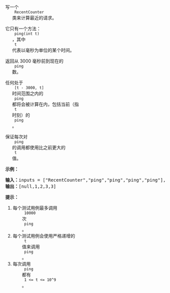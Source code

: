 <html>
 <body>
  <p>
   写一个
   <code>
    RecentCounter
   </code>
   类来计算最近的请求。
  </p>
  <p>
   它只有一个方法：
   <code>
    ping(int t)
   </code>
   ，其中
   <code>
    t
   </code>
   代表以毫秒为单位的某个时间。
  </p>
  <p>
   返回从 3000 毫秒前到现在的
   <code>
    ping
   </code>
   数。
  </p>
  <p>
   任何处于
   <code>
    [t - 3000, t]
   </code>
   时间范围之内的
   <code>
    ping
   </code>
   都将会被计算在内，包括当前（指
   <code>
    t
   </code>
   时刻）的
   <code>
    ping
   </code>
   。
  </p>
  <p>
   保证每次对
   <code>
    ping
   </code>
   的调用都使用比之前更大的
   <code>
    t
   </code>
   值。
  </p>
  <p>
  </p>
  <p>
   <strong>
    示例：
   </strong>
  </p>
  <pre><strong>输入：</strong>inputs = ["RecentCounter","ping","ping","ping","ping"], inputs = [[],[1],[100],[3001],[3002]]
<strong>输出：</strong>[null,1,2,3,3]</pre>
  <p>
  </p>
  <p>
   <strong>
    提示：
   </strong>
  </p>
  <ol>
   <li>
    每个测试用例最多调用
    <code>
     10000
    </code>
    次
    <code>
     ping
    </code>
    。
   </li>
   <li>
    每个测试用例会使用严格递增的
    <code>
     t
    </code>
    值来调用
    <code>
     ping
    </code>
    。
   </li>
   <li>
    每次调用
    <code>
     ping
    </code>
    都有
    <code>
     1 &lt;= t &lt;= 10^9
    </code>
    。
   </li>
  </ol>
  <p>
  </p>
 </body>
</html>